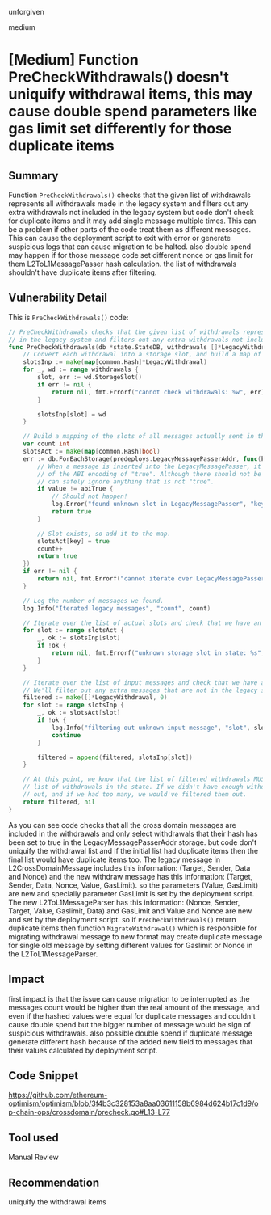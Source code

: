 unforgiven

medium

# [Medium] Function PreCheckWithdrawals() doesn't uniquify withdrawal items, this may cause double spend parameters like gas limit set differently for those duplicate items

## Summary
Function `PreCheckWithdrawals()` checks that the given list of withdrawals represents all withdrawals made in the legacy system and filters out any extra withdrawals not included in the legacy system but code don't check for duplicate items and it may add single message multiple times. This can be a problem if other parts of the code treat them as different messages. This can cause the deployment script to exit with error or generate suspicious logs that can cause migration to be halted. also double spend may happen if for those message code set different nonce or gas limit for them L2ToL1MessagePasser hash calculation. the list of withdrawals shouldn't have duplicate items after filtering.

## Vulnerability Detail
This is `PreCheckWithdrawals()` code:
```go
// PreCheckWithdrawals checks that the given list of withdrawals represents all withdrawals made
// in the legacy system and filters out any extra withdrawals not included in the legacy system.
func PreCheckWithdrawals(db *state.StateDB, withdrawals []*LegacyWithdrawal) ([]*LegacyWithdrawal, error) {
	// Convert each withdrawal into a storage slot, and build a map of those slots.
	slotsInp := make(map[common.Hash]*LegacyWithdrawal)
	for _, wd := range withdrawals {
		slot, err := wd.StorageSlot()
		if err != nil {
			return nil, fmt.Errorf("cannot check withdrawals: %w", err)
		}

		slotsInp[slot] = wd
	}

	// Build a mapping of the slots of all messages actually sent in the legacy system.
	var count int
	slotsAct := make(map[common.Hash]bool)
	err := db.ForEachStorage(predeploys.LegacyMessagePasserAddr, func(key, value common.Hash) bool {
		// When a message is inserted into the LegacyMessagePasser, it is stored with the value
		// of the ABI encoding of "true". Although there should not be any other storage slots, we
		// can safely ignore anything that is not "true".
		if value != abiTrue {
			// Should not happen!
			log.Error("found unknown slot in LegacyMessagePasser", "key", key.String(), "val", value.String())
			return true
		}

		// Slot exists, so add it to the map.
		slotsAct[key] = true
		count++
		return true
	})
	if err != nil {
		return nil, fmt.Errorf("cannot iterate over LegacyMessagePasser: %w", err)
	}

	// Log the number of messages we found.
	log.Info("Iterated legacy messages", "count", count)

	// Iterate over the list of actual slots and check that we have an input message for each one.
	for slot := range slotsAct {
		_, ok := slotsInp[slot]
		if !ok {
			return nil, fmt.Errorf("unknown storage slot in state: %s", slot)
		}
	}

	// Iterate over the list of input messages and check that we have a known slot for each one.
	// We'll filter out any extra messages that are not in the legacy system.
	filtered := make([]*LegacyWithdrawal, 0)
	for slot := range slotsInp {
		_, ok := slotsAct[slot]
		if !ok {
			log.Info("filtering out unknown input message", "slot", slot.String())
			continue
		}

		filtered = append(filtered, slotsInp[slot])
	}

	// At this point, we know that the list of filtered withdrawals MUST be exactly the same as the
	// list of withdrawals in the state. If we didn't have enough withdrawals, we would've errored
	// out, and if we had too many, we would've filtered them out.
	return filtered, nil
}
```
As you can see code checks that all the cross domain messages are included in the withdrawals and only select withdrawals that their hash has been set to true in the LegacyMessagePasserAddr storage. but code don't uniquify the withdrawal list and if the initial list had duplicate items then the final list would have duplicate items too. 
The legacy message in L2CrossDomainMessage includes this information: (Target, Sender, Data and Nonce) and the new withdraw message has this information: (Target, Sender, Data, Nonce, Value, GasLimit). so the parameters (Value, GasLimit) are new and specially parameter GasLimit is set by the deployment script.
The new L2ToL1MessageParser has this information: (Nonce, Sender, Target, Value, Gaslimit, Data) and GasLimit and Value and Nonce are new and set by the deployment script. 
so if `PreCheckWithdrawals()` return duplicate items then function `MigrateWithdrawal()` which is responsible for migrating withdrawal message to new format may create duplicate message for single old message by setting different values for Gaslimit or Nonce in the L2ToL1MessageParser.

## Impact
first impact is that the issue can cause migration to be interrupted as the messages count would be higher than the real amount of the message, and even if the hashed values were equal for duplicate messages and couldn't cause double spend but the bigger number of message would be sign of suspicious withdrawals.
also possible double spend if duplicate message generate different hash because of the added new field to messages that their values calculated by deployment script.

## Code Snippet
https://github.com/ethereum-optimism/optimism/blob/3f4b3c328153a8aa03611158b6984d624b17c1d9/op-chain-ops/crossdomain/precheck.go#L13-L77

## Tool used
Manual Review

## Recommendation
uniquify the withdrawal items